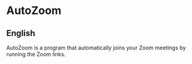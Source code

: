 # AutoZoom

## English
AutoZoom is a program that automatically joins your Zoom meetings by running the Zoom links.
